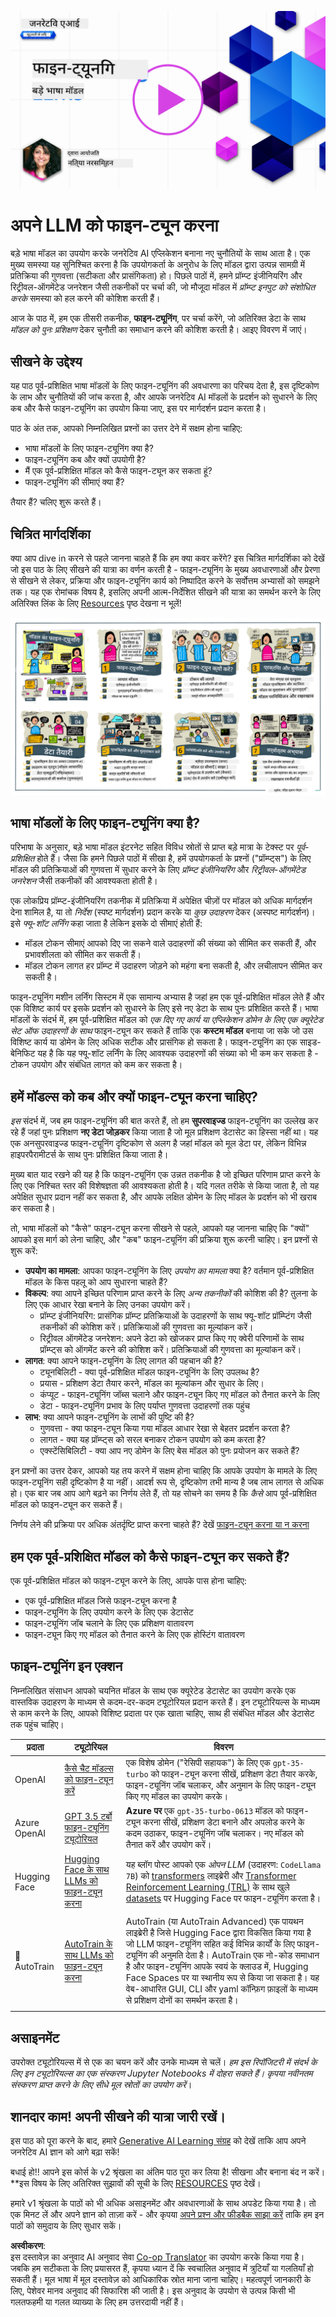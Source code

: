 <!--
CO_OP_TRANSLATOR_METADATA:
{
  "original_hash": "68664f7e754a892ae1d8d5e2b7bd2081",
  "translation_date": "2025-05-20T07:41:31+00:00",
  "source_file": "18-fine-tuning/README.md",
  "language_code": "hi"
}
-->
[![Open Source Models](../../../translated_images/18-lesson-banner.8487555c3e3225eefc1dc84e72c8e00bce1ee76db867a080628fb0fbb04aa0d2.hi.png)](https://aka.ms/gen-ai-lesson18-gh?WT.mc_id=academic-105485-koreyst)

# अपने LLM को फाइन-ट्यून करना

बड़े भाषा मॉडल का उपयोग करके जनरेटिव AI एप्लिकेशन बनाना नए चुनौतियों के साथ आता है। एक मुख्य समस्या यह सुनिश्चित करना है कि उपयोगकर्ता के अनुरोध के लिए मॉडल द्वारा उत्पन्न सामग्री में प्रतिक्रिया की गुणवत्ता (सटीकता और प्रासंगिकता) हो। पिछले पाठों में, हमने प्रॉम्प्ट इंजीनियरिंग और रिट्रीवल-ऑगमेंटेड जनरेशन जैसी तकनीकों पर चर्चा की, जो मौजूदा मॉडल में _प्रॉम्प्ट इनपुट को संशोधित करके_ समस्या को हल करने की कोशिश करती हैं।

आज के पाठ में, हम एक तीसरी तकनीक, **फाइन-ट्यूनिंग**, पर चर्चा करेंगे, जो अतिरिक्त डेटा के साथ _मॉडल को पुनः प्रशिक्षण_ देकर चुनौती का समाधान करने की कोशिश करती है। आइए विवरण में जाएं।

## सीखने के उद्देश्य

यह पाठ पूर्व-प्रशिक्षित भाषा मॉडलों के लिए फाइन-ट्यूनिंग की अवधारणा का परिचय देता है, इस दृष्टिकोण के लाभ और चुनौतियों की जांच करता है, और आपके जनरेटिव AI मॉडलों के प्रदर्शन को सुधारने के लिए कब और कैसे फाइन-ट्यूनिंग का उपयोग किया जाए, इस पर मार्गदर्शन प्रदान करता है।

पाठ के अंत तक, आपको निम्नलिखित प्रश्नों का उत्तर देने में सक्षम होना चाहिए:

- भाषा मॉडलों के लिए फाइन-ट्यूनिंग क्या है?
- फाइन-ट्यूनिंग कब और क्यों उपयोगी है?
- मैं एक पूर्व-प्रशिक्षित मॉडल को कैसे फाइन-ट्यून कर सकता हूं?
- फाइन-ट्यूनिंग की सीमाएं क्या हैं?

तैयार हैं? चलिए शुरू करते हैं।

## चित्रित मार्गदर्शिका

क्या आप dive in करने से पहले जानना चाहते हैं कि हम क्या कवर करेंगे? इस चित्रित मार्गदर्शिका को देखें जो इस पाठ के लिए सीखने की यात्रा का वर्णन करती है - फाइन-ट्यूनिंग के मुख्य अवधारणाओं और प्रेरणा से सीखने से लेकर, प्रक्रिया और फाइन-ट्यूनिंग कार्य को निष्पादित करने के सर्वोत्तम अभ्यासों को समझने तक। यह एक रोमांचक विषय है, इसलिए अपनी आत्म-निर्देशित सीखने की यात्रा का समर्थन करने के लिए अतिरिक्त लिंक के लिए [Resources](./RESOURCES.md?WT.mc_id=academic-105485-koreyst) पृष्ठ देखना न भूलें!

![भाषा मॉडलों को फाइन-ट्यूनिंग करने की चित्रित मार्गदर्शिका](../../../translated_images/18-fine-tuning-sketchnote.92733966235199dd260184b1aae3a84b877c7496bc872d8e63ad6fa2dd96bafc.hi.png)

## भाषा मॉडलों के लिए फाइन-ट्यूनिंग क्या है?

परिभाषा के अनुसार, बड़े भाषा मॉडल इंटरनेट सहित विविध स्रोतों से प्राप्त बड़े मात्रा के टेक्स्ट पर _पूर्व-प्रशिक्षित_ होते हैं। जैसा कि हमने पिछले पाठों में सीखा है, हमें उपयोगकर्ता के प्रश्नों ("प्रॉम्प्ट्स") के लिए मॉडल की प्रतिक्रियाओं की गुणवत्ता में सुधार करने के लिए _प्रॉम्प्ट इंजीनियरिंग_ और _रिट्रीवल-ऑगमेंटेड जनरेशन_ जैसी तकनीकों की आवश्यकता होती है।

एक लोकप्रिय प्रॉम्प्ट-इंजीनियरिंग तकनीक में प्रतिक्रिया में अपेक्षित चीज़ों पर मॉडल को अधिक मार्गदर्शन देना शामिल है, या तो _निर्देश_ (स्पष्ट मार्गदर्शन) प्रदान करके या _कुछ उदाहरण_ देकर (अस्पष्ट मार्गदर्शन)। इसे _फ्यू-शॉट लर्निंग_ कहा जाता है लेकिन इसके दो सीमाएं होती हैं:

- मॉडल टोकन सीमाएं आपको दिए जा सकने वाले उदाहरणों की संख्या को सीमित कर सकती हैं, और प्रभावशीलता को सीमित कर सकती हैं।
- मॉडल टोकन लागत हर प्रॉम्प्ट में उदाहरण जोड़ने को महंगा बना सकती है, और लचीलापन सीमित कर सकती है।

फाइन-ट्यूनिंग मशीन लर्निंग सिस्टम में एक सामान्य अभ्यास है जहां हम एक पूर्व-प्रशिक्षित मॉडल लेते हैं और एक विशिष्ट कार्य पर इसके प्रदर्शन को सुधारने के लिए इसे नए डेटा के साथ पुनः प्रशिक्षित करते हैं। भाषा मॉडलों के संदर्भ में, हम पूर्व-प्रशिक्षित मॉडल को _एक दिए गए कार्य या एप्लिकेशन डोमेन के लिए एक क्यूरेटेड सेट ऑफ उदाहरणों के साथ_ फाइन-ट्यून कर सकते हैं ताकि एक **कस्टम मॉडल** बनाया जा सके जो उस विशिष्ट कार्य या डोमेन के लिए अधिक सटीक और प्रासंगिक हो सकता है। फाइन-ट्यूनिंग का एक साइड-बेनिफिट यह है कि यह फ्यू-शॉट लर्निंग के लिए आवश्यक उदाहरणों की संख्या को भी कम कर सकता है - टोकन उपयोग और संबंधित लागत को कम कर सकता है।

## हमें मॉडल्स को कब और क्यों फाइन-ट्यून करना चाहिए?

_इस_ संदर्भ में, जब हम फाइन-ट्यूनिंग की बात करते हैं, तो हम **सुपरवाइज्ड** फाइन-ट्यूनिंग का उल्लेख कर रहे हैं जहां पुनः प्रशिक्षण **नए डेटा जोड़कर** किया जाता है जो मूल प्रशिक्षण डेटासेट का हिस्सा नहीं था। यह एक अनसुपरवाइज्ड फाइन-ट्यूनिंग दृष्टिकोण से अलग है जहां मॉडल को मूल डेटा पर, लेकिन विभिन्न हाइपरपैरामीटर्स के साथ पुनः प्रशिक्षित किया जाता है।

मुख्य बात याद रखने की यह है कि फाइन-ट्यूनिंग एक उन्नत तकनीक है जो इच्छित परिणाम प्राप्त करने के लिए एक निश्चित स्तर की विशेषज्ञता की आवश्यकता होती है। यदि गलत तरीके से किया जाता है, तो यह अपेक्षित सुधार प्रदान नहीं कर सकता है, और आपके लक्षित डोमेन के लिए मॉडल के प्रदर्शन को भी खराब कर सकता है।

तो, भाषा मॉडलों को "कैसे" फाइन-ट्यून करना सीखने से पहले, आपको यह जानना चाहिए कि "क्यों" आपको इस मार्ग को लेना चाहिए, और "कब" फाइन-ट्यूनिंग की प्रक्रिया शुरू करनी चाहिए। इन प्रश्नों से शुरू करें:

- **उपयोग का मामला**: आपका फाइन-ट्यूनिंग के लिए _उपयोग का मामला_ क्या है? वर्तमान पूर्व-प्रशिक्षित मॉडल के किस पहलू को आप सुधारना चाहते हैं?
- **विकल्प**: क्या आपने इच्छित परिणाम प्राप्त करने के लिए _अन्य तकनीकों_ की कोशिश की है? तुलना के लिए एक आधार रेखा बनाने के लिए उनका उपयोग करें।
  - प्रॉम्प्ट इंजीनियरिंग: प्रासंगिक प्रॉम्प्ट प्रतिक्रियाओं के उदाहरणों के साथ फ्यू-शॉट प्रॉम्प्टिंग जैसी तकनीकों की कोशिश करें। प्रतिक्रियाओं की गुणवत्ता का मूल्यांकन करें।
  - रिट्रीवल ऑगमेंटेड जनरेशन: अपने डेटा को खोजकर प्राप्त किए गए क्वेरी परिणामों के साथ प्रॉम्प्ट्स को ऑगमेंट करने की कोशिश करें। प्रतिक्रियाओं की गुणवत्ता का मूल्यांकन करें।
- **लागत**: क्या आपने फाइन-ट्यूनिंग के लिए लागत की पहचान की है?
  - ट्यूनबिलिटी - क्या पूर्व-प्रशिक्षित मॉडल फाइन-ट्यूनिंग के लिए उपलब्ध है?
  - प्रयास - प्रशिक्षण डेटा तैयार करने, मॉडल का मूल्यांकन और सुधार के लिए।
  - कंप्यूट - फाइन-ट्यूनिंग जॉब्स चलाने और फाइन-ट्यून किए गए मॉडल को तैनात करने के लिए
  - डेटा - फाइन-ट्यूनिंग प्रभाव के लिए पर्याप्त गुणवत्ता उदाहरणों तक पहुंच
- **लाभ**: क्या आपने फाइन-ट्यूनिंग के लाभों की पुष्टि की है?
  - गुणवत्ता - क्या फाइन-ट्यून किया गया मॉडल आधार रेखा से बेहतर प्रदर्शन करता है?
  - लागत - क्या यह प्रॉम्प्ट्स को सरल बनाकर टोकन उपयोग को कम करता है?
  - एक्स्टेंसिबिलिटी - क्या आप नए डोमेन के लिए बेस मॉडल को पुनः प्रयोजन कर सकते हैं?

इन प्रश्नों का उत्तर देकर, आपको यह तय करने में सक्षम होना चाहिए कि आपके उपयोग के मामले के लिए फाइन-ट्यूनिंग सही दृष्टिकोण है या नहीं। आदर्श रूप से, दृष्टिकोण तभी मान्य है जब लाभ लागत से अधिक हो। एक बार जब आप आगे बढ़ने का निर्णय लेते हैं, तो यह सोचने का समय है कि _कैसे_ आप पूर्व-प्रशिक्षित मॉडल को फाइन-ट्यून कर सकते हैं।

निर्णय लेने की प्रक्रिया पर अधिक अंतर्दृष्टि प्राप्त करना चाहते हैं? देखें [फाइन-ट्यून करना या न करना](https://www.youtube.com/watch?v=0Jo-z-MFxJs)

## हम एक पूर्व-प्रशिक्षित मॉडल को कैसे फाइन-ट्यून कर सकते हैं?

एक पूर्व-प्रशिक्षित मॉडल को फाइन-ट्यून करने के लिए, आपके पास होना चाहिए:

- एक पूर्व-प्रशिक्षित मॉडल जिसे फाइन-ट्यून करना है
- फाइन-ट्यूनिंग के लिए उपयोग करने के लिए एक डेटासेट
- फाइन-ट्यूनिंग जॉब चलाने के लिए एक प्रशिक्षण वातावरण
- फाइन-ट्यून किए गए मॉडल को तैनात करने के लिए एक होस्टिंग वातावरण

## फाइन-ट्यूनिंग इन एक्शन

निम्नलिखित संसाधन आपको चयनित मॉडल के साथ एक क्यूरेटेड डेटासेट का उपयोग करके एक वास्तविक उदाहरण के माध्यम से कदम-दर-कदम ट्यूटोरियल प्रदान करते हैं। इन ट्यूटोरियल्स के माध्यम से काम करने के लिए, आपको विशिष्ट प्रदाता पर एक खाता चाहिए, साथ ही संबंधित मॉडल और डेटासेट तक पहुंच चाहिए।

| प्रदाता     | ट्यूटोरियल                                                                                                                                                                       | विवरण                                                                                                                                                                                                                                                                                                                                                                                                                        |
| ------------ | ------------------------------------------------------------------------------------------------------------------------------------------------------------------------------ | ---------------------------------------------------------------------------------------------------------------------------------------------------------------------------------------------------------------------------------------------------------------------------------------------------------------------------------------------------------------------------------------------------------------------------------- |
| OpenAI       | [कैसे चैट मॉडल्स को फाइन-ट्यून करें](https://github.com/openai/openai-cookbook/blob/main/examples/How_to_finetune_chat_models.ipynb?WT.mc_id=academic-105485-koreyst)                | एक विशेष डोमेन ("रेसिपी सहायक") के लिए एक `gpt-35-turbo` को फाइन-ट्यून करना सीखें, प्रशिक्षण डेटा तैयार करके, फाइन-ट्यूनिंग जॉब चलाकर, और अनुमान के लिए फाइन-ट्यून किए गए मॉडल का उपयोग करके।                                                                                                                                                                                                                                              |
| Azure OpenAI | [GPT 3.5 टर्बो फाइन-ट्यूनिंग ट्यूटोरियल](https://learn.microsoft.com/azure/ai-services/openai/tutorials/fine-tune?tabs=python-new%2Ccommand-line?WT.mc_id=academic-105485-koreyst) | **Azure पर** एक `gpt-35-turbo-0613` मॉडल को फाइन-ट्यून करना सीखें, प्रशिक्षण डेटा बनाने और अपलोड करने के कदम उठाकर, फाइन-ट्यूनिंग जॉब चलाकर। नए मॉडल को तैनात करें और उपयोग करें।                                                                                                                                                                                                                                                                 |
| Hugging Face | [Hugging Face के साथ LLMs को फाइन-ट्यून करना](https://www.philschmid.de/fine-tune-llms-in-2024-with-trl?WT.mc_id=academic-105485-koreyst)                                               | यह ब्लॉग पोस्ट आपको एक _ओपन LLM_ (उदाहरण: `CodeLlama 7B`) को [transformers](https://huggingface.co/docs/transformers/index?WT.mc_id=academic-105485-koreyst) लाइब्रेरी और [Transformer Reinforcement Learning (TRL)](https://huggingface.co/docs/trl/index?WT.mc_id=academic-105485-koreyst]) के साथ खुले [datasets](https://huggingface.co/docs/datasets/index?WT.mc_id=academic-105485-koreyst) पर Hugging Face पर फाइन-ट्यूनिंग करता है। |
|              |                                                                                                                                                                                |                                                                                                                                                                                                                                                                                                                                                                                                                                    |
| 🤗 AutoTrain | [AutoTrain के साथ LLMs को फाइन-ट्यून करना](https://github.com/huggingface/autotrain-advanced/?WT.mc_id=academic-105485-koreyst)                                                         | AutoTrain (या AutoTrain Advanced) एक पायथन लाइब्रेरी है जिसे Hugging Face द्वारा विकसित किया गया है जो LLM फाइन-ट्यूनिंग सहित कई विभिन्न कार्यों के लिए फाइन-ट्यूनिंग की अनुमति देता है। AutoTrain एक नो-कोड समाधान है और फाइन-ट्यूनिंग आपके स्वयं के क्लाउड में, Hugging Face Spaces पर या स्थानीय रूप से किया जा सकता है। यह वेब-आधारित GUI, CLI और yaml कॉन्फ़िग फ़ाइलों के माध्यम से प्रशिक्षण दोनों का समर्थन करता है।                                                                               |
|              |                                                                                                                                                                                |                                                                                                                                                                                                                                                                                                                                                                                                                                    |

## असाइनमेंट

उपरोक्त ट्यूटोरियल्स में से एक का चयन करें और उनके माध्यम से चलें। _हम इस रिपॉजिटरी में संदर्भ के लिए इन ट्यूटोरियल्स का एक संस्करण Jupyter Notebooks में दोहरा सकते हैं। कृपया नवीनतम संस्करण प्राप्त करने के लिए सीधे मूल स्रोतों का उपयोग करें_।

## शानदार काम! अपनी सीखने की यात्रा जारी रखें।

इस पाठ को पूरा करने के बाद, हमारे [Generative AI Learning संग्रह](https://aka.ms/genai-collection?WT.mc_id=academic-105485-koreyst) को देखें ताकि आप अपने जनरेटिव AI ज्ञान को आगे बढ़ा सकें!

बधाई हो!! आपने इस कोर्स के v2 श्रृंखला का अंतिम पाठ पूरा कर लिया है! सीखना और बनाना बंद न करें। \*\*इस विषय के लिए अतिरिक्त सुझावों की सूची के लिए [RESOURCES](RESOURCES.md?WT.mc_id=academic-105485-koreyst) पृष्ठ देखें।

हमारे v1 श्रृंखला के पाठों को भी अधिक असाइनमेंट और अवधारणाओं के साथ अपडेट किया गया है। तो एक मिनट लें और अपने ज्ञान को ताज़ा करें - और कृपया [अपने प्रश्न और फीडबैक साझा करें](https://github.com/microsoft/generative-ai-for-beginners/issues?WT.mc_id=academic-105485-koreyst) ताकि हम इन पाठों को समुदाय के लिए सुधार सकें।

**अस्वीकरण**:  
इस दस्तावेज़ का अनुवाद AI अनुवाद सेवा [Co-op Translator](https://github.com/Azure/co-op-translator) का उपयोग करके किया गया है। जबकि हम सटीकता के लिए प्रयासरत हैं, कृपया ध्यान दें कि स्वचालित अनुवाद में त्रुटियाँ या गलतियाँ हो सकती हैं। मूल भाषा में मूल दस्तावेज़ को आधिकारिक स्रोत माना जाना चाहिए। महत्वपूर्ण जानकारी के लिए, पेशेवर मानव अनुवाद की सिफारिश की जाती है। इस अनुवाद के उपयोग से उत्पन्न किसी भी गलतफहमी या गलत व्याख्या के लिए हम उत्तरदायी नहीं हैं।
